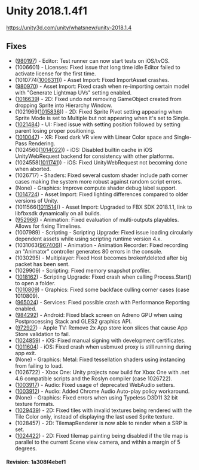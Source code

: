 # Unity 2018.1.4f1
https://unity3d.com/unity/whatsnew/unity-2018.1.4

## Fixes

<ul>
<li>(<a href="https://issuetracker.unity3d.com/product/unity/issues/guid/980197/">980197</a>) - Editor: Test runner can now start tests on iOS/tvOS.</li>
<li>(1006601) - Licenses: Fixed issue that long time idle Editor failed to activate license for the first time.</li>
<li>(1010774(<a href="https://issuetracker.unity3d.com/product/unity/issues/guid/1006311/">1006311</a>)) - Asset Import: Fixed ImportAsset crashes.</li>
<li>(<a href="https://issuetracker.unity3d.com/product/unity/issues/guid/980970/">980970</a>) - Asset Import: Fixed crash when re-importing certain model with "Generate Lightmap UVs" setting enabled.</li>
<li>(<a href="https://issuetracker.unity3d.com/product/unity/issues/guid/1016639/">1016639</a>) - 2D: Fixed undo not removing GameObject created from dropping Sprite into Hierarchy Window.</li>
<li>(1021969(<a href="https://issuetracker.unity3d.com/product/unity/issues/guid/1015836/">1015836</a>)) - 2D: Fixed Sprite Pivot setting appearing when Sprite Mode is set to Multiple but not appearing when it's set to Single.</li>
<li>(<a href="https://issuetracker.unity3d.com/product/unity/issues/guid/1021484/">1021484</a>) - UI: Fixed issue with setting position followed by setting parent losing proper positioning.</li>
<li>(<a href="https://issuetracker.unity3d.com/product/unity/issues/guid/1010047/">1010047</a>) - XR: Fixed dark VR view with Linear Color space and Single-Pass Rendering.</li>
<li>(1024560(<a href="https://issuetracker.unity3d.com/product/unity/issues/guid/1014022/">1014022</a>)) - iOS: Disabled builtin cache in iOS UnityWebRequest backend for consistency with other platforms.</li>
<li>(1024558(<a href="https://issuetracker.unity3d.com/product/unity/issues/guid/1011741/">1011741</a>)) - iOS: Fixed UnityWebRequest not becoming done when aborted.</li>
<li>(1026717) - Shaders: Fixed several custom shader include path corner cases making the system more robust against random script errors.</li>
<li>(None) - Graphics: Improve compute shader debug label support.</li>
<li>(<a href="https://issuetracker.unity3d.com/product/unity/issues/guid/1014724/">1014724</a>) - Asset Import: Fixed lighting differences compared to older versions of Unity.</li>
<li>(1011566(<a href="https://issuetracker.unity3d.com/product/unity/issues/guid/1011514/">1011514</a>)) - Asset Import: Upgraded to FBX SDK 2018.1.1, link to libfbxsdk dynamically on all builds.</li>
<li>(<a href="https://issuetracker.unity3d.com/product/unity/issues/guid/952966/">952966</a>) - Animation: Fixed evaluation of multi-outputs playables. Allows for fixing Timelines.</li>
<li>(1007989) - Scripting - Scripting Upgrade: Fixed issue loading circularly dependent assets while using scripting runtime version 4.x.</li>
<li>(1031063(<a href="https://issuetracker.unity3d.com/product/unity/issues/guid/967406/">967406</a>)) - Animation - Animation Recorder: Fixed recording an "Animator" controller generates 80 errors in the console.</li>
<li>(1030295) - Multiplayer: Fixed Host becomes broken\deleted after big packet has been sent.</li>
<li>(1029909) - Scripting: Fixed memory snapshot profiler.</li>
<li>(<a href="https://issuetracker.unity3d.com/product/unity/issues/guid/1018162/">1018162</a>) - Scripting Upgrade: Fixed crash when calling Process.Start() to open a folder.</li>
<li>(<a href="https://issuetracker.unity3d.com/product/unity/issues/guid/1010809/">1010809</a>) - Graphics: Fixed some backface culling corner cases (case 1010809).</li>
<li>(<a href="https://issuetracker.unity3d.com/product/unity/issues/guid/965024/">965024</a>) - Services: Fixed possible crash with Performance Reporting enabled.</li>
<li>(<a href="https://issuetracker.unity3d.com/product/unity/issues/guid/984292/">984292</a>) - Android: Fixed black screen on Adreno GPU when using Postprocessing Stack and GLES2 graphics API.</li>
<li>(<a href="https://issuetracker.unity3d.com/product/unity/issues/guid/972927/">972927</a>) - Apple TV: Remove 2x App store icon slices that cause App Store validation to fail.</li>
<li>(<a href="https://issuetracker.unity3d.com/product/unity/issues/guid/1024859/">1024859</a>) - iOS: Fixed manual signing with development certificates.</li>
<li>(<a href="https://issuetracker.unity3d.com/product/unity/issues/guid/1011604/">1011604</a>) - iOS: Fixed crash when usbmuxd proxy is still running during app exit.</li>
<li>(None) - Graphics: Metal: Fixed tessellation shaders using instancing from failing to load.</li>
<li>(1026722) - Xbox One: Unity projects now build for Xbox One with .net 4.6 compatible scripts and the Roslyn compiler (case 1026722).</li>
<li>(<a href="https://issuetracker.unity3d.com/product/unity/issues/guid/1003917/">1003917</a>) - Audio: Fixed usage of deprecated WebAudio setters.</li>
<li>(<a href="https://issuetracker.unity3d.com/product/unity/issues/guid/1003912/">1003912</a>) - Audio: Added Chrome Audio Auto-play policy workaround.</li>
<li>(None) - Graphics: Fixed errors when using Typeless D3D11 32 bit texture formats.</li>
<li>(<a href="https://issuetracker.unity3d.com/product/unity/issues/guid/1029439/">1029439</a>) - 2D: Fixed tiles with invalid textures being rendered with the Tile Color only, instead of displaying the last used Sprite texture.</li>
<li>(1028457) - 2D: TilemapRenderer is now able to render when a SRP is set.</li>
<li>(<a href="https://issuetracker.unity3d.com/product/unity/issues/guid/1024422/">1024422</a>) - 2D: Fixed tilemap painting being disabled if the tile map is parallel to the current Scene view camera, and within a margin of 5 degrees.</li>
</ul>

#### Revision: 1a308f4ebef1
